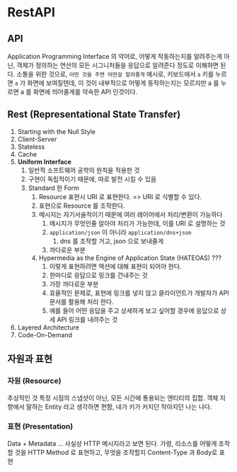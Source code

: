 # RestAPI

## API
Application Programming Interface 의 약어로, 어떻게 작동하는지를 알려주는게 아닌, 객체가 정의하는 연산의 모든 시그니처들을 응답으로 알려준다 정도로 이해하면 된다.
소통을 위한 것으로, `어떤 것을 주면 어떤걸 알려줄게`
예시로, 키보드에서 `a` 키를 누르면 `a` 가 화면에 보여질텐데, 이 것이 내부적으로 어떻게 동작하는지는 모르지만 a 를 누르면 a 를 화면에 띄어줄게를 약속한  API 인것이다.

## Rest (Representational State Transfer)
1. Starting with the Null Style
2. Client-Server
3. Stateless
4. Cache
5. **Uniform Interface**
    1. 일반적 소프트웨어 공학의 원칙을 적용한 것
    2. 구현이 독립적이기 때문에, 따로 발전 시킬 수 있음
    3. Standard 한 Form
        1. Resource 표현시 URI 로 표현한다. => URI 로 식별할 수 있다.
        2. 표현으로 Resource 를 조작한다.
        3. 메시지는 자기서술적이기 때문에 여러 레이어에서 처리/변환이  가능하다
            1. 메시지가 무엇인줄 알아야 처리가 가능한데, 이를 URI 로 설명하는 것
            2. `application/json` 이 아니라 `application/dns+json`
                1. dns 를 조작할 거고, json 으로 보내줄게
            3. 까다로운 부분
        4. Hypermedia as the Engine of Application State (HATEOAS) ???
            1. 이렇게 표현하려면 액션에 대해 표현이 되어야 한다.
            2. 한마디로 응답으로 링크를 건내주는 것
            3. 가장 까다로운 부분
            4. 효율적인 문제로, 표현에 링크를 넣지 않고 클라이언트가 개발자가 API 문서를 활용해 처리 한다.
            5. 예를 들어 어떤 응답을 주고 상세하게 보고 싶어할 경우에 응답으로 상세 API 링크를 내려주는 것
6. Layered Architecture
7. Code-On-Demand

## 자원과 표현

### 자원 (Resource)
추상적인 것
특정 시점의 스냅샷이 아닌, 모든 시간에 통용되는 엔티티의 집합. 객체 지향에서 말하는 Entity 라고 생각하면 편함, 내가 키가 커지던 작아지던 나는 나다.

### 표현 (Presentation)
Data + Metadata ...
사실상 HTTP 메시지라고 보면 된다. 가령, 리소스를 어떻게 조작할 것을 HTTP Method 로 표현하고, 무엇을 조작할지 Content-Type 과 Body로 표현

